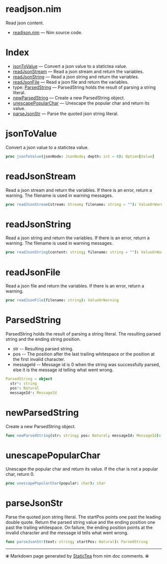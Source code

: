 # readjson.nim

Read json content.

* [readjson.nim](../src/readjson.nim) &mdash; Nim source code.
# Index

* [jsonToValue](#jsontovalue) &mdash; Convert a json value to a statictea value.
* [readJsonStream](#readjsonstream) &mdash; Read a json stream and return the variables.
* [readJsonString](#readjsonstring) &mdash; Read a json string and return the variables.
* [readJsonFile](#readjsonfile) &mdash; Read a json file and return the variables.
* type: [ParsedString](#parsedstring) &mdash; ParsedString holds the result of parsing a string literal.
* [newParsedString](#newparsedstring) &mdash; Create a new ParsedString object.
* [unescapePopularChar](#unescapepopularchar) &mdash; Unescape the popular char and return its value.
* [parseJsonStr](#parsejsonstr) &mdash; Parse the quoted json string literal.

# jsonToValue

Convert a json value to a statictea value.

```nim
proc jsonToValue(jsonNode: JsonNode; depth: int = 0): Option[Value]
```

# readJsonStream

Read a json stream and return the variables.  If there is an error, return a warning. The filename is used in warning messages.

```nim
proc readJsonStream(stream: Stream; filename: string = ""): ValueOrWarning
```

# readJsonString

Read a json string and return the variables.  If there is an error, return a warning. The filename is used in warning messages.

```nim
proc readJsonString(content: string; filename: string = ""): ValueOrWarning
```

# readJsonFile

Read a json file and return the variables.  If there is an error, return a warning.

```nim
proc readJsonFile(filename: string): ValueOrWarning
```

# ParsedString

ParsedString holds the result of parsing a string literal. The
resulting parsed string and the ending string position.

* str -- Resulting parsed string.
* pos -- The position after the last trailing whitespace or the
position at the first invalid character.
* messageId -- Message id is 0 when the string was successfully
parsed, else it is the message id telling what went wrong.

```nim
ParsedString = object
  str*: string
  pos*: Natural
  messageId*: MessageId

```

# newParsedString

Create a new ParsedString object.

```nim
func newParsedString(str: string; pos: Natural; messageId: MessageId): ParsedString
```

# unescapePopularChar

Unescape the popular char and return its value. If the char is not a popular char, return 0.

```nim
proc unescapePopularChar(popular: char): char
```

# parseJsonStr

Parse the quoted json string literal. The startPos points one past the leading double quote.  Return the parsed string value and the ending position one past the trailing whitespace. On failure, the ending position points at the invalid character and the message id tells what went wrong.

```nim
func parseJsonStr(text: string; startPos: Natural): ParsedString
```


---
⦿ Markdown page generated by [StaticTea](https://github.com/flenniken/statictea/) from nim doc comments. ⦿

